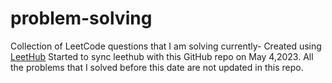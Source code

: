 # problem-solving
Collection of LeetCode questions that I am solving currently- Created using [LeetHub](https://github.com/QasimWani/LeetHub)
Started to sync leethub with this GitHub repo on May 4,2023.
All the problems that I solved before this date are not updated in this repo.
